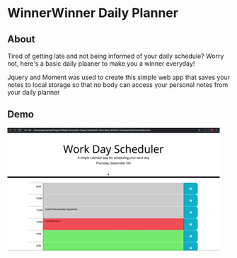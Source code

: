 # WinnerWinner Daily Planner

## About

Tired of getting late and not being informed of your daily schedule? Worry not, here's a basic daily plaaner to make you a winner everyday!

Jquery and Moment was used to create this simple web app that saves your notes to local storage so that no body can access your personal notes from your daily planner




## Demo


![WinnerWinner Daily Planner demo](./Assets/05-third-party-apis-homework-demo.gif)



